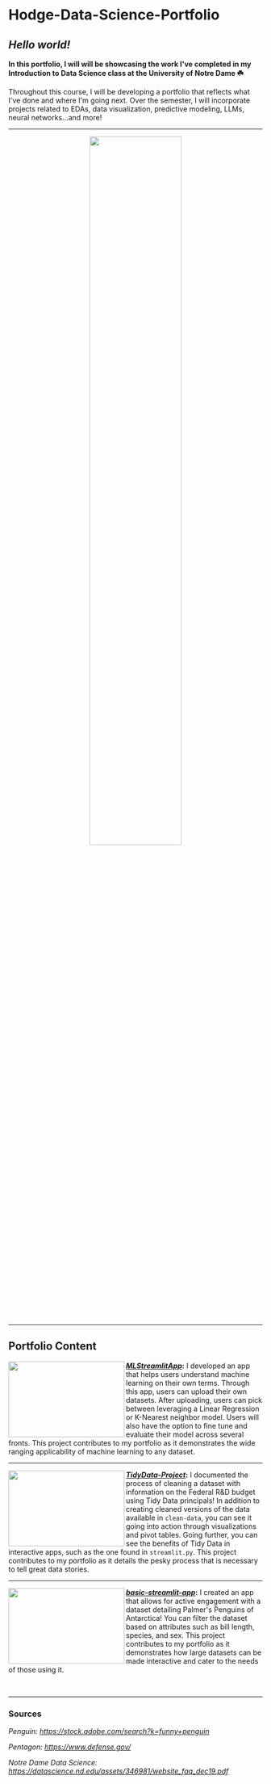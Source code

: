 # Hodge-Data-Science-Portfolio

## ***Hello world!*** 

**In this portfolio, I will will be showcasing the work I've completed in my Introduction to Data Science class at the University of Notre Dame ☘️**

Throughout this course, I will be developing a portfolio that reflects what I've done and where I'm going next. Over the semester, I will incorporate projects related to EDAs, data visualization, predictive modeling, LLMs, neural networks...and more!


<hr>
<p align="center">
  <img src="https://github.com/user-attachments/assets/17328e46-41d1-4dce-85d5-2361a0382f6f" style="width: 60%;" />
<hr>

## Portfolio Content

<img align="left" width="230" height="150" src="https://github.com/user-attachments/assets/3511898c-a550-4b73-a2d0-478bf010fd31"> **[*MLStreamlitApp*](https://github.com/g-hodge/Hodge-Data-Science-Portfolio/tree/main/MLStreamlitApp):** I developed an app that helps users understand machine learning on their own terms. Through this app, users can upload their own datasets. After uploading, users can pick between leveraging a Linear Regression or K-Nearest neighbor model. Users will also have the option to fine tune and evaluate their model across several fronts. This project contributes to my portfolio as it demonstrates the wide ranging applicability of machine learning to any dataset.
<br>
<hr>

<img align="left" width="230" height="150" src="https://github.com/user-attachments/assets/a151b1c9-97e5-4c19-b5e7-e298b09bcdee"> **[*TidyData-Project*](https://github.com/g-hodge/Hodge-Data-Science-Portfolio/tree/main/TidyData-Project):**
I documented the process of cleaning a dataset with information on the Federal R&D budget using Tidy Data principals! In addition to creating cleaned versions of the data available in ``clean-data``, you can see it going into action through visualizations and pivot tables. Going further, you can see the benefits of Tidy Data in interactive apps, such as the one found in ``streamlit.py``. This project contributes to my portfolio as it details the pesky process that is necessary to tell great data stories.
<br>
<hr>

<img align="left" width="230" height="150" src="https://github.com/user-attachments/assets/3511898c-a550-4b73-a2d0-478bf010fd31"> **[*basic-streamlit-app*](https://github.com/g-hodge/Hodge-Data-Science-Portfolio/tree/main/basic-streamlit-app):** I created an app that allows for active engagement with a dataset detailing Palmer's Penguins of Antarctica! You can filter the dataset based on attributes such as bill length, species, and sex. This project contributes to my portfolio as it demonstrates how large datasets can be made interactive and cater to the needs of those using it.

<br>
<hr>

### Sources
*Penguin: https://stock.adobe.com/search?k=funny+penguin*

*Pentagon: https://www.defense.gov/*

*Notre Dame Data Science: https://datascience.nd.edu/assets/346981/website_faq_dec19.pdf*
